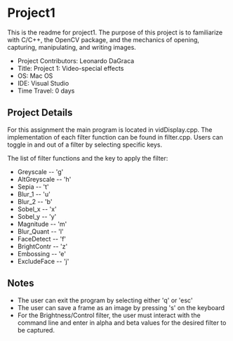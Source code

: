 # Project1
This is the readme for project1. The purpose of this project is to familiarize with C/C++, the OpenCV package, and the mechanics of opening, capturing, manipulating, and writing images.   

- Project Contributors: Leonardo DaGraca
- Title: Project 1: Video-special effects
- OS: Mac OS
- IDE: Visual Studio
- Time Travel: 0 days

## Project Details
For this assignment the main program is located in vidDisplay.cpp. The implementation of each filter function can be found in filter.cpp. Users can toggle in and out of a filter by selecting specific keys.

The list of filter functions and the key to apply the filter:
  - Greyscale -- 'g'
  - AltGreyscale -- 'h'
  - Sepia -- 't'
  - Blur_1 -- 'u'
  - Blur_2 -- 'b'
  - Sobel_x -- 'x'
  - Sobel_y -- 'y'
  - Magnitude -- 'm'
  - Blur_Quant -- 'l'
  - FaceDetect -- 'f'
  - BrightContr -- 'z'
  - Embossing -- 'e'
  - ExcludeFace -- 'j'

## Notes
- The user can exit the program by selecting either 'q' or 'esc'
- The user can save a frame as an image by pressing 's' on the keyboard
- For the Brightness/Control filter, the user must interact with the command line and enter in alpha and beta values for the desired filter to be captured.
